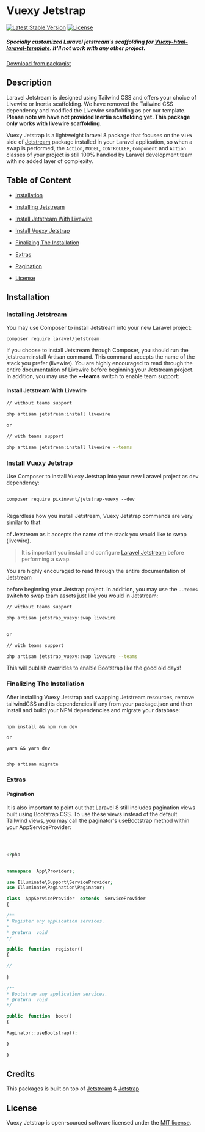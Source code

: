 # Vuexy Jetstrap

[![Latest Stable Version](https://poser.pugx.org/pixinvent/jetstrap-vuexy/v)](//packagist.org/packages/pixinvent/jetstrap-vuexy)
[![License](https://poser.pugx.org/pixinvent/jetstrap-vuexy/license)](//packagist.org/packages/pixinvent/jetstrap-vuexy)

##### Specially customized Laravel jetstream's scaffolding for [Vuexy-html-laravel-template](https://1.envato.market/vuexy_admin). It'll not work with any other project.
[Download from packagist](https://packagist.org/packages/pixinvent/jetstrap-vuexy)

## Description

Laravel Jetstream is designed using Tailwind CSS and offers your choice of Livewire or Inertia scaffolding. We have removed the Tailwind CSS dependency and modified the Livewire scaffolding as per our template. __Please note we have not provided Inertia scaffolding yet. This package only works with livewire scaffolding__.

Vuexy Jetstrap is a lightweight laravel 8 package that focuses on the `VIEW` side of [Jetstream](https://github.com/laravel/jetstream) package installed in your Laravel application, so when a swap is performed, the `Action`, `MODEL`, `CONTROLLER`, `Component` and `Action` classes of your project is still 100% handled by Laravel development team with no added layer of complexity.

## Table of Content

* [Installation](#installation)

* [Installing Jetstream](#installing-jetstream)

* [Install Jetstream With Livewire](#install-jetstream-with-livewire)

* [Install Vuexy Jetstrap](#install-jetstrap)

* [Finalizing The Installation](#finalizing-the-installation)

* [Extras](#extras)

* [Pagination](#pagination)
  
* [License](#license)

## Installation

### Installing Jetstream

You may use Composer to install Jetstream into your new Laravel project:

```
composer require laravel/jetstream

```

If you choose to install Jetstream through Composer, you should run the jetstream:install Artisan command. This command accepts the name of the stack you prefer (livewire). You are highly encouraged to read through the entire documentation of Livewire before beginning your Jetstream project. In addition, you may use the __--teams__ switch to enable team support:

#### Install Jetstream With Livewire

```bash
// without teams support

php artisan jetstream:install livewire

or

// with teams support

php artisan jetstream:install livewire --teams

```

### Install Vuexy Jetstrap

Use Composer to install Vuexy Jetstrap into your new Laravel project as dev dependency:

```

composer require pixinvent/jetstrap-vuexy --dev
 

```

Regardless how you install Jetstream, Vuexy Jetstrap commands are very similar to that

of Jetstream as it accepts the name of the stack you would like to swap (livewire).

> It is important you install and configure [Laravel Jetstream](https://github.com/laravel/jetstream) before performing a swap.

You are highly encouraged to read through the entire documentation of [Jetstream](https://jetstream.laravel.com/1.x/introduction.html)

before beginning your Jetstrap project. In addition, you may use the `--teams` switch to swap team assets just like you would in Jetstream:

```bash
// without teams support

php artisan jetstrap_vuexy:swap livewire


or

// with teams support

php artisan jetstrap_vuexy:swap livewire --teams

```

This will publish overrides to enable Bootstrap like the good old days!

### Finalizing The Installation

After installing Vuexy Jetstrap and swapping Jetstream resources, remove tailwindCSS and its dependencies if any from your package.json and then install and build your NPM dependencies and migrate your database:

```

npm install && npm run dev

or  

yarn && yarn dev


php artisan migrate

```

### Extras

#### Pagination

It is also important to point out that Laravel 8 still includes pagination views built using Bootstrap CSS. To use these views instead of the default Tailwind views, you may call the paginator's useBootstrap method within your AppServiceProvider:

```php

  

<?php


namespace  App\Providers;

use Illuminate\Support\ServiceProvider;
use Illuminate\Pagination\Paginator;

class  AppServiceProvider  extends  ServiceProvider
{

/**
* Register any application services.
*
* @return  void
*/

public  function  register()
{

//
  
}

/**
* Bootstrap any application services.
* @return  void
*/

public  function  boot()
{

Paginator::useBootstrap();

}

}

```

## Credits

This packages is built on top of [Jetstream](https://github.com/laravel/jetstream) & [Jetstrap](https://github.com/nascent-africa/jetstrap)

## License

Vuexy Jetstrap is open-sourced software licensed under the [MIT license](https://github.com/pixinvent/jetstrap-vuexy/blob/master/LICENSE).
